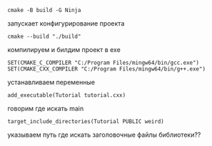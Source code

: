 ```
cmake -B build -G Ninja
```
запускает конфигурирование проекта 

```
cmake --build "./build"  
```
компилируем и билдим проект в exe

```
SET(CMAKE_C_COMPILER "C:/Program Files/mingw64/bin/gcc.exe")  
SET(CMAKE_CXX_COMPILER "C:/Program Files/mingw64/bin/g++.exe")
```
устанавливаем переменные

```
add_executable(Tutorial tutorial.cxx)
```
говорим где искать main 

```
target_include_directories(Tutorial PUBLIC weird)
```
указываем путь где искать заголовочные файлы библиотеки??